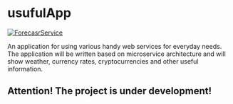 # usufulApp

[![ForecasrService](https://github.com/Ledrunning/usefulApp/actions/workflows/dotnet.yml/badge.svg)](https://github.com/Ledrunning/usefulApp/actions/workflows/dotnet.yml)

An application for using various handy web services for everyday needs. 
The application will be written based on microservice architecture and will show weather, currency rates, cryptocurrencies and other useful information.

## Attention! The project is under development!
